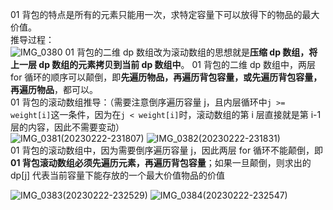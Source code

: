 01 背包的特点是所有的元素只能用一次，求特定容量下可以放得下的物品的最大价值。  
推导过程：  
![IMG_0380](https://user-images.githubusercontent.com/83362131/220664033-0f0729cd-7bb7-4ade-a4e5-304b6a562180.PNG)
01 背包的二维 dp 数组改为滚动数组的思想就是**压缩 dp 数组，将上一层 dp 数组的元素拷贝到当前 dp 数组中**。
01 背包的二维 dp 数组中，两层 for 循环的顺序可以颠倒，即**先遍历物品，再遍历背包容量，或先遍历背包容量，再遍历物品**，都可以。  
01 背包的滚动数组推导：（需要注意倒序遍历容量 j，且内层循环中`j >= weight[i]`这一条件，因为在`j < weight[i]`时，滚动数组的第 i 层直接就是第 i-1 层的内容，因此不需要变动）  
![IMG_0381(20230222-231807)](https://user-images.githubusercontent.com/83362131/220666934-a32a1a4b-37f3-4cd2-b074-2a229e3a7ea7.PNG)
![IMG_0382(20230222-231831)](https://user-images.githubusercontent.com/83362131/220666948-edf732bf-5c19-43aa-b981-87485b9ae1f7.PNG)  
01 背包的滚动数组中，因为需要倒序遍历容量 j，因此两层 for 循环不能颠倒，即**01 背包滚动数组必须先遍历元素，再遍历背包容量**；如果一旦颠倒，则求出的 dp\[j] 代表当前容量下能存放的一个最大价值物品的价值  

![IMG_0383(20230222-232529)](https://user-images.githubusercontent.com/83362131/220669470-b8fac9a8-a89b-4621-bdcb-88a131473c4f.PNG)
![IMG_0384(20230222-232547)](https://user-images.githubusercontent.com/83362131/220669476-ab749e72-e5a1-46a3-a9be-1f5a698c4c52.PNG)

